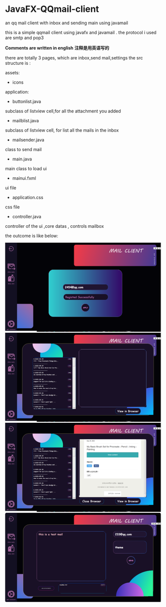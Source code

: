 # JavaFX-QQmail-client
an qq mail client with inbox and sending main using javamail

this is a simple qqmail client using javafx and javamail .
the protocol i used are smtp and pop3

**Comments are written in english**
**注释是用英语写的**

there are totally 3 pages, which are inbox,send mail,settings
the src structure is : 

assets:
- icons 

application: 

- buttonlist.java 

subclass of listview cell,for all the attachment you added
- mailblist.java

subclass of listview cell, for list all the mails in the inbox
- mailsender.java

class to send mail
- main.java

main class to load ui
- mainui.fxml

ui file
- application.css

css file
- controller.java

controller of the ui ,core datas  , controls mailbox


the outcome is like below:


![](https://github.com/Boucii/JavaFX-QQmail-client/raw/master/image/settings.png)
![](https://github.com/Boucii/JavaFX-QQmail-client/raw/master/image/inbox.png)
![](https://github.com/Boucii/JavaFX-QQmail-client/raw/master/image/inbox2.png)
![](https://github.com/Boucii/JavaFX-QQmail-client/raw/master/image/sendmail.png)
